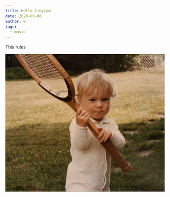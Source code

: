```yaml
---
title: Hello tinyjam
date: 2020-05-08
author: w
tags:
  - music
---
```

This rules

![testing](/images/thumbnail.jpg "whatsup")